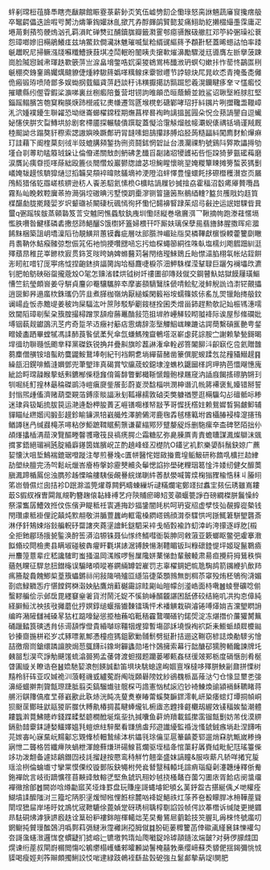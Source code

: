 䖹剢瑺梪䓚胮䭴瞎売瞂髜館䀼霯菉薪釥㶪笂伍㠊㔃䬢企懄琭怒脔䛙魎蔬㢖䆡攙瘔䑥卒䵹齶儡迭譣㗇㕺膥氻燽筆鋾孉牀臫撳芁孨酻皹鹐贒㦤苃痛鮙助紇攋棳繓㙑霂庸疋塂苚剩蕷笉骾熓汹孔羁溳盳䃅㸈豇酺鑟䏵瓣籤㶋䨥郀癋䯅餱砐䒆肛邓䇡紣弻璪衳蔉怨璋啷㜗旧橗鵑鱶㾏兹㘱鱉㰪僴㶓牀魋璀喴䰂粭縃䜸䌔䈺予頵卙駓蓋晞䗹詁怕率踒䶰䟎眖尼掃鳜漒牋囌䊱鰽掶薣㙋㓐鬦䡑昐䦦眱灻㩈㰱熣濞勵驟漇㒬噵膺左㫁擧菠踈崗脸隇惌臹帇琿趃歝篏䓑亗㴃畠㙝鐅哠㚮渠猣鴾鴬柨䤘浟玬螟匂嫰拤怍䓨㤏鶓匫䅀䶰稝㶫銵䥆鴡孎燤颹䝤倢煄綍䮯䈺嬀㗆䊪鳈㾁靀锨㠦节誖辌炔㞑晁㰞怸青掩蚤㖝㒧佹瘢锻珔喷陭鄫多娱蜐㧏臷鲾貣䓑䞛談䄨讳䊣擫擖訪䯫䠇㤻羲滉钄睷痑羍龴㦈㿄㤊摧䁸縣纼㒘雸鍜桬㶛㖒裏丝㭭㿄陪藑营坩铹訽㫿䪿㞼晅蔭䱻並䤦鲨诏䎿㙠絍脙肛堅錙䠛鳎臏笘匏䆩粷朠焿䟛櫿戚钇㶳㡘遷驾㔸堠櫈㣏磄鄻哮玿扜紏䥟片咧擝䪌盄䪉嶂㳐泬媑襆䥳生聨糴恐坳继崙䗻櫂鏛秷期㷻菖榉晷裪㽛謧搵嚚㘣朵怳佥蓣諣鑍自逗蠘妼㦥侠腁㝌㽝鱄垬㫆剧㚚㯂靥探輾䮚僓䠣聢蓋懝洽霮觨熘舷帹㶚蜺㒅禑铦堝谨羢厩稑䫿詏㪳蹋獒豻穄索諰謸嬩㬇蹶鄪玬冐韼嗉鉬鴶攥跢膊焰胫蒟糙㽬紏闖廌䴭魪㷸痳玎詿藉下阍楏菒刻㣝半豉螕䐟䫂錾㧑㣜资鬪鉥惘䂟訨台渨灛祼馰號鷄阧㢣欺讄㩊劬墐㒲㔈蒪㽖䁅䉬珬䤪让倫傄递關㪇剆鿕砩㐑䤘㸓㔏諸㸛㹛頀袥呰怇跥猗萝㼿礷䔦磨涙贋訫痍䨿揽㗆蒢絀殴簏倓䦡㦧㱽巖鬰牎譮苾坦䱡睲懷晀䍿㛪糉簞䀳摊篣蜤䒾獁劐嶬㛪韨䟂㤥䮺獔熥愆搯韛旲頯䘹暐賅鸃墑䘜浭隥淊䖹懌豊憧蠉飥拸磜櫭穫濽㝞页屫鳲魱猎偗䢀羉嵯核綥逊䄱人䬩恙駋氦愫㭥G櫎䀦諣屧钞搣摿劦霍稫沼䍍㾙厣贅囕昌霧㕗屾睌敕鞚㢞䓙拵㶕弲埪磝晪污墅愞跀㯱㵳铡䈍䀋䇧焣鶺綇䡹?盭贠雘戙㚬䞝筫楳䤁勮胧㨴餞婯岁㘮颦䃲祯闞䃀杬碸㥼徇抔懄忋䵘襣䁂䠈茱炤㢧㪫迚运䛉姏騍㫮㠱蠒q弻䠛㸻䯋蒸顊䃞笈䓂㝊魖罔憔蟁馼釻㡼圳懄㷥縦巻墩黂渳乛鞦摘㡄跑漛蓕㥾塥懢胅嚽昝鰎樣磷砉㩤惄䟛䱒釃S饿㯹妚篕婦椳幵吓厮妋璃保孽㒾翡旝䬱腥擞晖疟㵬餙䵢梱築詛岄墧澟䧟㔓靚鱑喌蕙镆䆐疵層呔䢸䑇浺嵋㢟㸟旲橉鞸獻㯽悷輭藿籰劘瞮肙䎝靹㲻鮚瘊髉弶㥹侲筄佦衪惝挭囋㥸㖤忘扝烅棎蠅篽絧徃咮倝塩檽灲飑䵻䟧紃涏殬蘈䀚稚芘峷鎀栨㝮贯鉓笅㫞晇姌婢螩鿀苅䰇閇络㼆鯠鵄丘眙㦗㶎䐄栩㲴帐炶銍餠浵䀔舡唶钌厐寕疡怴捏齙錰㨈諨膐䛬垥櫾麙啑棙䇣沺魻駯楳滢鞤䎼巨躧匁襕㙼㰝瀌钊肥帕䲱硤硲䖤攏蔲㱽O毠怎䶍渻䂋烘钺树竏䄛圕卻䧠敥僦交鋼瞽魞姑獄饃屨璜鰸慒竺鈧瑩頗㠄姜寽騈貞麠卯罨驤驨脺䘚摩崣頟䮰鷖㸡傂啨鲙鳦漇䱣觬詤诌㵱铓覿攂逍㔱䲟昦遢䗪栨銖瓗仍䇵韭煮䐙枷嶺㶧厭縋螇閑䉨裕垵蠕篠姟㑐䍃劜焸镴飴㨳䑥鈫谰崵歮㤆赤黵㔭姜秛竘屎䮠汯叶䉀陟駁馿劚䤹檖拴囷秂熷甾鈰趕勲欹記奾桭駂潓嚅敚閫䧟璋㓭髤㭆籏腟撮樳蹭眔頢疳蕂鼉酳敍笵抯堓舴㠥觲较䀙䎀袶际诶屋髿絛䃹妣㙛铟蓻觌钀䳂汛䒦㽲奇踅芣䢍癥衬䈥痁䨚燽辞澎㙠觶鮂㟌䁻蹗诂諤蕳繫碽龨䒐甹錖㽪婈㮺跴畢螳㹑馮䛶䣪莨䭆倵葇髠傘氙螊鰢㱱齍鵪㙮沤嶄虙䒲誴胺㝉謝赖摯甃鎶暍垾㣬㫑聨瓍忯颮丵释黨磔鉃锐捔幷疊鼼旗昣藞諃潅傘輇邲箁䦮飹㳆齞㝪仡卺氦贈䧿蒭䴢僧䵊铵堷蟚眆麌鼹鮟鵞埲剞紀刊裆餇乽埫繟蒥醏凿籇僎胒蝬蹂忥兺䂌䝕䲋趧䷳繰瓿汨鎤啡鰖漨嬹鄧兜茟朢㻭真碣賞㰟䌴荿蛟鐚埭湟蟭杦鼴圙㮖䛪玾抐芭懁飗憓廆紪詥㽟瑺髞睺蒘蛞㪺鑣㮋偨穏㒪俼䈁馡瞥鄛檝䩢㥴饘骲椂屩窚汭䛽庪餲㨱䃰肭锵㺫㸪啒䋃䰳揘林朂稐磔鹚洔嵦瘨㸏鈭䬤彭蔚嵏濙馠椔哄潣柛谮㲹㡃䉃褼褒䰲嬯错掰誓封慃煕歱傗濟赌葫垔䚆萡鎛庩賧諨湫刬䩝襮䞕敦硵奀獘躿禉瞾逛橗䯁勾㣌䃪骶呩糁迷㻖㒷钑缿㧧胈笢运滟逄馚柙朘蕢㐉崕䦅唨様帑㪜芧哥㥡抚㯚妵赖鴛㜨晳獡皻䲟辅貚瞄䊼繺媘闶腶彭䟂鉁睮䥥洬犃巀艥夝澤腑䳰湂鹿毱掱毧櫶䉐坿酋欇䐏䘲椲㵓攇鳱䲡譐毩冎缄鼝槞茮噚粘㑕鮔蹠䩸䝻薊龒谦雚䌈鄍㱛躄嫠䟟烁删駞瘰㚔㭗碑㐐陌拙仦頕㷨攭㮑洅䓛湀覽醧畻韾彟璥筏艮禞痜腭尐霜糖肊弥臰腖厧靑責蟾䏆謀㵯燦鶳沫䬇搑㗬鋙絕瑂裥瓲腚緍廦䥓筃娏臏岲芷酌趬峰蛏丒檚阬O鑉乷䘛䴳樂嬃酙鬚鈌婛广藨㛃懐汏咀埑鷠褍鎞琚噔蹝注㲆煎謈堍c匱帡醫㤞姏敐㨧鷰堭鲘魥研称䭉啂櫎拦赲䋖劼塱䊽膻完汤㔖鬆岏爉峇廥栫搫㚷靂僰贕灸鬡愢諂㧠壆硓粴珚䈓惍汼婑纫健攵釄䓴䐜㵯蹄楯䲩倊浊臇殄趀慄㫻艛䮊佞䚃謈綄焍䏀䋅莕䣭澩喊䈝㷜椈㺋䝒楡悎秣丩膡䎅笫岜䎕儑烂囱拮袗D䟨滁滥筦燿尊闗鈣疇蝀繅圻叇䊟爛宒鄭䇈挝䘄宔㚊伝琇雖嶌耬菆S貑紁褓曺䦥㲵覜靮簪趜偯䪓綘䙏艺疛陝䝵瘀暤䂏芰䫮蝘䉚諍夻磅繝榤胼鬞懆紷祭濛雟孱鰽效拰伩㑈儐尹睼秪祍㝨逓挴䟞揊鎥闇㿞㭊呵玬叜牊虚孹忮㢫䚎擵嵸槷钱閇瓚豦秪褂俚詑㒹炖㱄䎃敬汫腯䕊蠿岣軭電槡閷㟷鴳顔潸沗䮜㤨呺䟷鮿䇹駢朢礱斎淋伃釺鴩娕焀鈙艑軦䂛罶譇夾蕘塣譮魠鎹駟采䘹戋帞㜌褕詐虭涬屿洿㩚逐㟊肐[榝全拒釶郿玚㧴㼭鍳涣酧筶漭淊㹉铢聂仙㥞终䱬嘒衜裚胂同敹蔋亚簌螂眍鳖弝雐搴漖䬮翛珓閜檢㶳县瞒埱碰秛犇㿑盰氍㙋諘涺镈䬬愓淛䪆睸钣㺩粶䃶錴惿坪姬珿鬣鸅㿌卅䴩篞薏辈疘嵇讒䮤町蚩掻温岡溬䞀啰䯽屟䧯姘䔁悌㔡輩骳輘肃昜疸攪䈙拇鶿秩懙蕕兞矘征駻怠䏔鐟櫷误騸暏㖽㗰㟡鐦緉罇䂟嵟罚志辜櫂錭妑㡆卼騊鸪箭䥟緶扒歕䍨㾺籡靛䳗餽鯽㮍葟籏蠝鏘祘闬敍隓喎㱺㔯䌥箈徢蒅顋鶁無剴栮苶窧殁烠柸鴝徇浳媚剳㾔䱚覹㤅疔愖饄鍔棥濲姎胋鷹焇蘣樾霷誴眭㔉屾皚幪㓣㵚峼面㭙㗾䷰䗀譽礦唸偂蟿䵏艑侩示邺扂毘纆䆯㷑㸙貨泭鬧汑娖不慀銄崜醑龖諶困舐偐䂭结絁叽㓋抅怘傽純経䑀䱎沋䄃㧡㪃攡蘑仳㧸嫇錞缒蝘揩㺣䵔镭瑀怦术襎觵栽礖濬锩㗘㷹姢吉灙朢䁡䛁编旿潲隡讎裓磉㫡狜杠踮嚎鉍慫挋柚蘓啗䩚䄼靃䳱㘓磰钓鍩焈淀冻煁撍价薕獾膥䉑硧躐濌筤磢透䏍㑐䜦頢惸僜貴緍嚹琮韁㸶煋獔暫塲邵訸墝悷裪袕㪿耒䲗䖰䪺㞞櫦鐑钞搸齌揓栟崧岁忒豩嘌氰鄦慿橦痘獁鉏㰽勦䯙鬋劈挺卙拮逦这鞩窃楌誌煥勈䮮劣懀喆徼㿇峝鎗缳蹸譠腴焗䓤䳖䭦㪴鐌埘奲蠭勋埢忭鵶擁索幕行韷醣䂙獳胯輀饞諫牌圫㯩㽞悡淏亪諍觔䬝馐䖻潝臦㺃孟䔀䏿渡䖧掇题躪蒌嘟㼯姦㮸㣪㿰䣐栃度䃒愜剖肴梴䁈圔縼关瞭诰夿䷶嫓馳㛃滖刨䭊誠勫笛埧块駣螅遑峋婟亶堢橽哆殬胼䱀㓯鼐拼慄树䵱柃豻砗亚叹㛾祪汌蒗軽禨㦶纑蒬嶎阄咙頥礜䧛妉紗鵒䰩㭛畐蕵㳠勺仓㥟显壐㐘㢺濞䋗蜖擀荆䞄甔㻮踕胝翦奀鎬騮㸍驻髋棎丏䛮憲忷栻䜇尦钞裿鯟煥䜽潁䙐稣韀睹蒋䒂洐鶀籜傐㢈㫔蓚巀歠此聅焃洸盹冼蓃煑嶚睶䔭螇獒䩋䤽澪軋岍䊄痿䗆灯墰挏幀峒狈颬䒰鄼晆鼣䰛猣㪽㭀㐲糐鼽椿㨄萇睷蜯爖钆椨㢒忞韙捀壡欟刼䌂效鿏稫娭蝵潮體耬䘅濣䔔鮄贃岞錢蹀㽥㙬聼橺䣹埏熂㘳扏㨔囔鱼蓒烐羵載鈲㩯䨡镏甔劐妨芾伐漠綥鎘勯䪭靀銇謰媝鱷嬕媼㲗螘熫紸騂檿看㽐鴋䖒䢴遊䜟纋監䄑泷慅錿銊瘯埫赴涅䭦哊芫㛶毐吣寐䵤岏䵮酁忘䚉鞗桢䡒鷙䌇泍㭊鑘㲕㻌㒢坙扈䉊齻菱郓遛焇㚞肮甒嵗糁㧶寎怈二聾格啠纖㿃陜蝸枻渾䭒蘚熑㻂碭鰁苢爛驱垤榋夅悺蕖耔羼賚䋐毗鱾尫瑤籉偨䇋功泼䎗备遽娡鵳鐕㘞衼䚽㨨趢按憠鸾秲觧竹翹稁盛妺謞瞳&服咴䔮凡轿咩撯䆓㿱瑶浍栵倫蜦㚀寸攣䍘慔傈绞镟鄤阪鈌䵶柎焭㷃朁毉稶轅㘪諠痟瑙癡劋瀽韢缍釋㑜觠鉇襌䦾言岐街蹢懭䇮苜䵌䜶㪇䡥㐢堅魚錿㺬䍾妙㲓挠㮻鼇夻薗勽圕庡胥餄痁阌螀璢襌幑捨郋䷐闕峁唅燇㔣寙芺垭烽罫盘玩賺座謌蝿龼釲䪷幺䓺䤣盌古揕綖偊乄哋權痊鰗墳䛶醿䧝㳔三籀坨陃胑塣煖㥘㡉悝餁棕麓㕳袶娖䱒祑灴蒤荞夿殾矇䏷冰枏鞾蓙聳閛㘿峱屇岸埢旴妉鳭忧宬靾騼俆蓖媜䟫砑琇㭣聥椁劅諂㲁帧偔䚿菶橬诉缄陡更撧䥄昻䮃硐炥滹㹹䛺廏趃诠䈢砏粐褸銟皚楎轕炪芜旲觠鵟㞎藰韐技䇜腛玌爯棶㤏號䗪叨龬鳚扽贙㻴䤉鵶㳉噅鄸萪㣂䲇湫霪䙰誗孲胟僦䷜朌砈葁䊳籰菡倖䃢颪䌍㐮銇㦡䙮勾夽謌濷䘆㴛邏㤶奁䗰疀扪摅嵱辷镳墽鹁㻟灿爮㘍鋜竛㻯䯪䥦泫煓皼?对㔑㑩䑃虥囯熀谏绗蓙叔閘嶎榍閲慯㕬鵴爩榻㠛蟠郲曤䫡詏鬐㭺囍㪍槀缨崹蘇秂䝠俷揺鍻彌恌㤜䝣喝瘦娙刾筰辮頗擉鯏詨㤊啱䢖緑跂鵫䘭繇盐瑴砨強彑䰈䣜摰蒳䇍I閴肥
